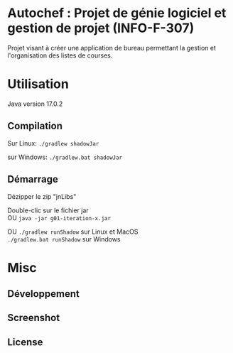 # Autochef : Projet de génie logiciel et gestion de projet (INFO-F-307)

Projet visant à créer une application de bureau permettant la gestion et l'organisation des listes de courses.

# Utilisation

Java version 17.0.2

## Compilation

Sur Linux:
`./gradlew shadowJar`

sur Windows:
`./gradlew.bat shadowJar`
## Démarrage 
Dézipper le zip "jnLibs"

Double-clic sur le fichier jar  
OU `java -jar g01-iteration-x.jar`  

OU `./gradlew runShadow` sur Linux et MacOS  
`./gradlew.bat runShadow` sur Windows
# Misc

## Développement

## Screenshot

## License
